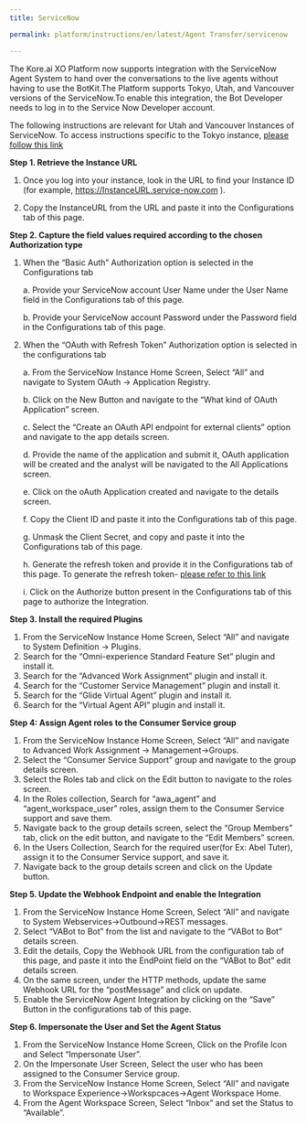 ```yaml
---
title: ServiceNow

permalink: platform/instructions/en/latest/Agent Transfer/servicenow

---
```

The Kore.ai XO Platform now supports integration with the ServiceNow Agent System to hand over the conversations to the live agents without having to use the BotKit.The Platform supports Tokyo, Utah, and Vancouver versions of the ServiceNow.To enable this integration, the Bot Developer needs to log in to the Service Now Developer account.

The following instructions are relevant for Utah and Vancouver Instances of ServiceNow. To access instructions specific to the Tokyo instance, [please follow this link](https://developer.kore.ai/integrations/configuring-the-servicenow-agent/)


<base target="_blank">
<container>

**Step 1. Retrieve the Instance URL**

1. Once you log into your instance, look in the URL to find your Instance ID (for example, https://InstanceURL.service-now.com ).
   
2. Copy the InstanceURL from the URL and paste it into the Configurations tab of this page.
    
</container>

<container>

**Step 2. Capture the field values required according to the chosen Authorization type**

1.  When the “Basic Auth” Authorization option  is selected in the Configurations tab 

      a. Provide your ServiceNow account User Name under the User Name field in the Configurations tab of this page.
   
      b. Provide your ServiceNow account Password under the Password field in the Configurations tab of this page.

2. When the “OAuth with Refresh Token” Authorization option is selected in the configurations tab

   a. From the ServiceNow Instance Home Screen, Select “All” and navigate to System OAuth → Application Registry.

   b. Click on the New Button and navigate to the “What kind of OAuth Application” screen.

   c. Select the “Create an OAuth API endpoint for external clients” option and navigate to the app details screen.

   d. Provide the name of the application and submit it, OAuth application will be created and the analyst will be navigated to the All Applications screen.

   e. Click on the oAuth Application created and navigate to the details screen.

   f. Copy the Client ID and paste it into the Configurations tab of this page.

   g. Unmask the Client Secret, and copy and paste it into the Configurations tab of this page.

   h. Generate the refresh token and provide it in the Configurations tab of this page. To generate the refresh token- [please refer to this link](https://docs.servicenow.com/bundle/tokyo-platform-security/page/administer/security/reference/r_OAuthAPIRequestParameters.html)

   i. Click on the Authorize button present in the Configurations tab of this page to authorize the Integration.

</container>

<container>
 
**Step 3.   Install the required Plugins**
 
1. From the ServiceNow Instance Home Screen, Select “All” and navigate to System Definition → Plugins.
2. Search for the “Omni-experience Standard Feature Set” plugin and install it.
3. Search for the “Advanced Work Assignment” plugin and install it.
4. Search for the “Customer Service Management” plugin and install it.
5. Search for the “Glide Virtual Agent” plugin and install it.
6. Search for the “Virtual Agent API” plugin and install it.
   
</container>

<container>
 
**Step 4: Assign Agent roles to the Consumer Service group**
 
1. From the ServiceNow Instance Home Screen, Select “All” and navigate to Advanced Work Assignment → Management→Groups.
2. Select the “Consumer Service Support” group and navigate to the group details screen.
3. Select the Roles tab and click on the Edit button to navigate to the roles screen.
4. In the Roles collection, Search for “awa_agent” and  “agent_workspace_user” roles, assign them to the Consumer Service support and save them.
5. Navigate back to the group details screen, select the “Group Members” tab, click on the edit button, and navigate to the “Edit Members” screen.
6. In the Users Collection, Search for the required user(for Ex: Abel Tuter), assign it to the Consumer Service support, and save it.
7. Navigate back to the group details screen and click on the Update button.

</container>

<container>
 
**Step 5. Update the Webhook Endpoint and enable the Integration**
 
1. From the ServiceNow Instance Home Screen, Select “All” and navigate to System Webservices→Outbound→REST messages.
2. Select “VABot to Bot” from the list and navigate to the “VABot to Bot” details screen.
3. Edit the details, Copy the Webhook URL from the configuration tab of this page, and paste it into the EndPoint field on the “VABot to Bot” edit details screen.
4. On the same screen, under the HTTP methods, update the same Webhook URL for the “postMessage” and click on update.
5. Enable the ServiceNow Agent Integration by clicking on the “Save” Button in the configurations tab of this page.

</container>

<container>
 
**Step 6. Impersonate the User and Set the Agent Status**
 
1. From the ServiceNow Instance Home Screen, Click on the Profile Icon and Select “Impersonate User”.
2. On the Impersonate User Screen, Select the user who has been assigned to the Consumer Service group.
3. From the ServiceNow Instance Home Screen, Select “All” and navigate to Workspace Experience→Workspcaces→Agent Workspace Home.
4. From the Agent Workspace Screen, Select “Inbox” and set the Status to “Available”.

</container>

